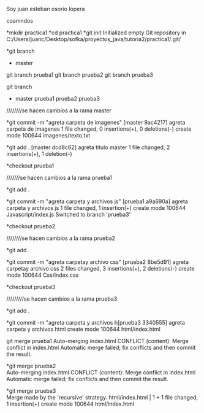 Soy juan esteban osorio lopera

coamndos

*mkdir practica1
*cd practica1
\*git init
Initialized empty Git repository in C:/Users/juanc/Desktop/sofka/proyectos_java/tutoria2/practica1/.git/

\*git branch

- master

git branch prueba1
git branch prueba2
git branch prueba3

git branch

- master
  prueba1
  prueba2
  prueba3

////////se hacen cambios a la rama master

\*git commit -m "agreta carpeta de imagenes"
[master 9ac4217] agreta carpeta de imagenes
1 file changed, 0 insertions(+), 0 deletions(-)
create mode 100644 imagenes/texto.txt

\*git add .
[master dcd8c62] agreta titulo master
1 file changed, 2 insertions(+), 1 deletion(-)

\*checkout prueba1

///////se hacen cambios a la rama prueba1

\*git add .

\*git commit -m "agreta carpeta y archivos js"
[prueba1 a9a690a] agreta carpeta y archivos js
1 file changed, 1 insertion(+)
create mode 100644 Javascript/index.js
Switched to branch 'prueba3'

\*checkout prueba2

////////se hacen cambios a la rama prueba2

\*git add .

\*git commit -m "agreta carpetay archivo css"
[prueba2 8be5d91] agreta carpetay archivo css
2 files changed, 3 insertions(+), 2 deletions(-)
create mode 100644 Css/index.css

\*checkout prueba3

/////////se hacen cambios a la rama prueba3

\*git add .

\*git commit -m "agreta carpeta y archivos h[prueba3 3340555] agreta carpeta y archivos html
create mode 100644 html/index.html

git merge prueba1
Auto-merging index.html
CONFLICT (content): Merge conflict in index.html
Automatic merge failed; fix conflicts and then commit the result.

\*git merge prueba2  
Auto-merging index.html
CONFLICT (content): Merge conflict in index.html
Automatic merge failed; fix conflicts and then commit the result.

\*git merge prueba3  
Merge made by the 'recursive' strategy.
html/index.html | 1 +
1 file changed, 1 insertion(+)
create mode 100644 html/index.html
